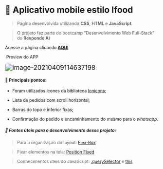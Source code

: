 # :bento: ​Aplicativo mobile estilo Ifood



> Página desenvolvida utilizando **CSS**, **HTML** e **JavaScript**. 

> O projeto faz parte do bootcamp "Desenvolvimento Web Full-Stack" do **Responde Aí**



Acesse a página clicando **<a href="https://mateuskuritza.github.io/Projeto3_FoodCamp/">AQUI</a>**

​																									Preview do APP

<img src="C:\Users\mateu\AppData\Roaming\Typora\typora-user-images\image-20210409114637198.png" alt="image-20210409114637198" style="zoom:150%;" />




#### :wrench: ​​Principais pontos: 

+ Foram utilizados ícones da biblioteca <a href="https://ionicons.com/">Ionicons</a>;

+ Lista de pedidos com scroll horizontal;

+ Barras do topo e inferior fixas;

+ Confirmação do pedido e encaminhamento do mesmo para o *whatsapp*.





##### :page_with_curl: ​Fontes úteis para o desenvolvimento desse projeto: 

> Para a organização do layout: <a href="https://css-tricks.com/snippets/css/a-guide-to-flexbox/">Flex-Box</a>

> Fixar elementos na tela: <a href="https://www.w3schools.com/css/css_positioning.asp">Position Fixed</a>

> Conhecimentos úteis do JavaScript: <a href="https://www.w3schools.com/jsref/met_document_queryselector.asp">.querySelector</a> e <a href="https://www.w3schools.com/js/js_this.asp">this</a>
